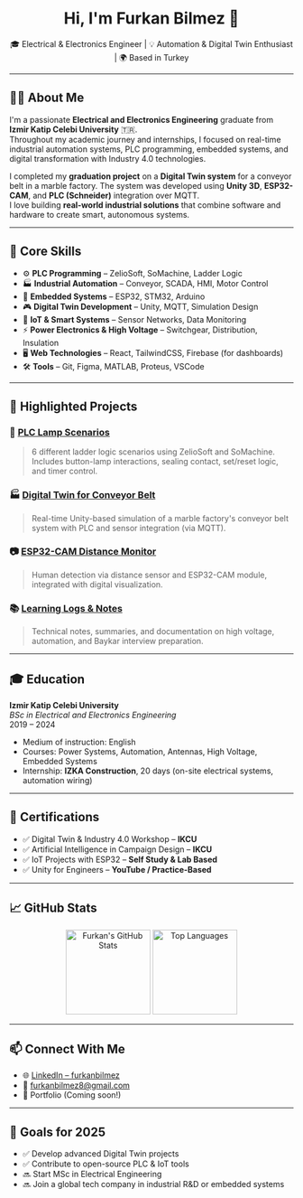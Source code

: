 <h1 align="center">Hi, I'm Furkan Bilmez 👋</h1>
<p align="center">
  🎓 Electrical & Electronics Engineer | 💡 Automation & Digital Twin Enthusiast | 🌍 Based in Turkey
</p>

---

## 👨‍🎓 About Me

I'm a passionate **Electrical and Electronics Engineering** graduate from **Izmir Katip Celebi University** 🇹🇷.  
Throughout my academic journey and internships, I focused on real-time industrial automation systems, PLC programming, embedded systems, and digital transformation with Industry 4.0 technologies.

I completed my **graduation project** on a **Digital Twin system** for a conveyor belt in a marble factory. The system was developed using **Unity 3D**, **ESP32-CAM**, and **PLC (Schneider)** integration over MQTT.  
I love building **real-world industrial solutions** that combine software and hardware to create smart, autonomous systems.

---

## 🔧 Core Skills

- ⚙️ **PLC Programming** – ZelioSoft, SoMachine, Ladder Logic
- 🏭 **Industrial Automation** – Conveyor, SCADA, HMI, Motor Control
- 📡 **Embedded Systems** – ESP32, STM32, Arduino
- 🎮 **Digital Twin Development** – Unity, MQTT, Simulation Design
- 🧠 **IoT & Smart Systems** – Sensor Networks, Data Monitoring
- ⚡ **Power Electronics & High Voltage** – Switchgear, Distribution, Insulation
- 🖥️ **Web Technologies** – React, TailwindCSS, Firebase (for dashboards)
- 🛠️ **Tools** – Git, Figma, MATLAB, Proteus, VSCode

---

## 🚀 Highlighted Projects

### 🔌 [PLC Lamp Scenarios](https://github.com/furkanbilmez/plc-lamp-scenarios)
> 6 different ladder logic scenarios using ZelioSoft and SoMachine.  
Includes button-lamp interactions, sealing contact, set/reset logic, and timer control.

### 🏭 [Digital Twin for Conveyor Belt](https://github.com/furkanbilmez/digital-twin-conveyor)
> Real-time Unity-based simulation of a marble factory's conveyor belt system with PLC and sensor integration (via MQTT).

### 📷 [ESP32-CAM Distance Monitor](https://github.com/furkanbilmez/esp32-cam-distance-monitor)
> Human detection via distance sensor and ESP32-CAM module, integrated with digital visualization.

### 📚 [Learning Logs & Notes](https://github.com/furkanbilmez/learning-log)
> Technical notes, summaries, and documentation on high voltage, automation, and Baykar interview preparation.

---

## 🎓 Education

**Izmir Katip Celebi University**  
_BSc in Electrical and Electronics Engineering_  
2019 – 2024  
- Medium of instruction: English  
- Courses: Power Systems, Automation, Antennas, High Voltage, Embedded Systems  
- Internship: **IZKA Construction**, 20 days (on-site electrical systems, automation wiring)

---

## 📢 Certifications

- ✅ Digital Twin & Industry 4.0 Workshop – **IKCU**
- ✅ Artificial Intelligence in Campaign Design – **IKCU**  
- ✅ IoT Projects with ESP32 – **Self Study & Lab Based**
- ✅ Unity for Engineers – **YouTube / Practice-Based**

---

## 📈 GitHub Stats

<p align="center">
  <img src="https://github-readme-stats.vercel.app/api?username=furkanbilmez&show_icons=true&theme=tokyonight" alt="Furkan's GitHub Stats" height="150">
  <img src="https://github-readme-stats.vercel.app/api/top-langs/?username=furkanbilmez&layout=compact&theme=tokyonight" alt="Top Languages" height="150">
</p>

---

## 📫 Connect With Me

- 🌐 [LinkedIn – furkanbilmez](https://linkedin.com/in/furkanbilmez)
- 📨 furkanbilmez8@gmail.com
- 💼 Portfolio (Coming soon!)

---

## 🎯 Goals for 2025

- ✅ Develop advanced Digital Twin projects
- ✅ Contribute to open-source PLC & IoT tools
- 🔜 Start MSc in Electrical Engineering 
- 🔜 Join a global tech company in industrial R&D or embedded systems
